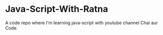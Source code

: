# Java-Script-With-Ratna
A code repo where I'm learning java-script with youtube channel Chai aur Code.
